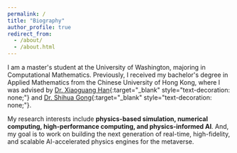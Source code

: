 ```yaml
---
permalink: /
title: "Biography"
author_profile: true
redirect_from: 
  - /about/
  - /about.html
---
```


I am a master's student at the University of Washington, majoring in Computational Mathematics. Previously, I received my bachelor's degree in Applied Mathematics from the Chinese University of Hong Kong, where I was advised by [Dr. Xiaoguang Han](https://gaplab.cuhk.edu.cn/pages/people){:target="_blank" style="text-decoration: none;"} and [Dr. Shihua Gong](https://www.shihua-gong.org/){:target="_blank" style="text-decoration: none;"}.

My research interests include <b>physics-based simulation, numerical computing, high-performance computing, and physics-informed AI</b>. And, my goal is to work on building the next generation of real-time, high-fidelity, and scalable AI-accelerated physics engines for the metaverse.

